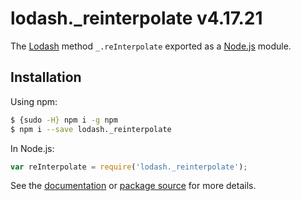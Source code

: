 # lodash._reinterpolate v4.17.21

The [Lodash](https://lodash.com/) method `_.reInterpolate` exported as a [Node.js](https://nodejs.org/) module.

## Installation

Using npm:
```bash
$ {sudo -H} npm i -g npm
$ npm i --save lodash._reinterpolate
```

In Node.js:
```js
var reInterpolate = require('lodash._reinterpolate');
```

See the [documentation](https://lodash.com/docs#reInterpolate) or [package source](https://github.com/lodash/lodash/blob/4.17.21-npm-packages/lodash._reinterpolate) for more details.
